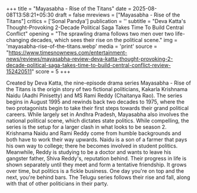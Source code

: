+++
title = "Mayasabha - Rise of the Titans"
date = 2025-08-08T13:58:21+05:30
draft = false
mreviews = ["Mayasabha - Rise of the Titans"]
critics = ['Sonal Pandya']
publication = ''
subtitle = "Deva Katta's Thought-Provoking 2-Decade Political Saga Takes Time To Build Central Conflict"
opening = "The sprawling drama follows two men over two life-changing decades, which sees their rise on the political scene."
img = 'mayasabha-rise-of-the-titans.webp'
media = 'print'
source = "https://www.timesnownews.com/entertainment-news/reviews/mayasabha-review-deva-katta-thought-provoking-2-decade-political-saga-takes-time-to-build-central-conflict-review-152420511"
score = 5
+++

Created by Deva Katta, the nine-episode drama series Mayasabha - Rise of the Titans is the origin story of two fictional politicians, Kakarla Krishnama Naidu (Aadhi Pinisetty) and MS Rami Reddy (Chaitanya Rao). The series begins in August 1995 and rewinds back two decades to 1975, where the two protagonists begin to take their first steps towards their grand political careers. While largely set in Andhra Pradesh, Mayasabha also involves the national political scene, which dictates state politics. While compelling, the series is the setup for a larger clash in what looks to be season 2. Krishnama Naidu and Rami Reddy come from humble backgrounds and both have to work their way upwards. Naidu is a son of a farmer that pays his own way to college; there he becomes involved in student politics. Meanwhile, Reddy is studying to be a doctor and wants to leave his gangster father, Shiva Reddy's, reputation behind. Their progress in life is shown separately until they meet and form a tentative friendship. It grows over time, but politics is a fickle business. One day you're on top and the next, you're behind bars. The Telugu series follows their rise and fall, along with that of other politicians in their party.

